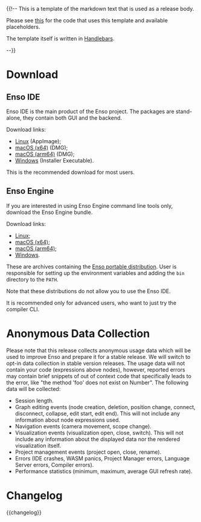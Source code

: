 {{!-- This is a template of the markdown text that is used as a release body.

Please see [this](src/release.rs) for the code that uses this template and
available placeholders.

The template itself is written in [Handlebars](https://handlebarsjs.com/).

--}}

# Download

## Enso IDE

Enso IDE is the main product of the Enso project. The packages are stand-alone, they contain both GUI and the backend.

Download links:

- [Linux]({{download_prefix}}/ide2-enso-linux-x86_64-{{version}}.AppImage) (AppImage);
- [macOS (x64)]({{download_prefix}}/ide2-enso-mac-x64-{{version}}.dmg) (DMG);
- [macOS (arm64)]({{download_prefix}}/ide2-enso-mac-arm64-{{version}}.dmg) (DMG);
- [Windows]({{download_prefix}}/ide2-enso-win-x64-{{version}}.exe) (Installer Executable).

This is the recommended download for most users.

## Enso Engine

If you are interested in using Enso Engine command line tools only, download the Enso Engine bundle.

Download links:

- [Linux]({{download_prefix}}/enso-bundle-{{version}}-linux-amd64.tar.gz);
- [macOS (x64)]({{download_prefix}}/enso-bundle-{{version}}-macos-amd64.tar.gz);
- [macOS (arm64)]({{download_prefix}}/enso-bundle-{{version}}-macos-amd64.tar.gz);
- [Windows]({{download_prefix}}/enso-bundle-{{version}}-windows-amd64.zip).

These are archives containing the [Enso portable distribution](https://enso.org/docs/developer/enso/distribution/distribution.html#portable-enso-distribution-layout). User is responsible for setting up the environment variables and adding the `bin` directory to the `PATH`.

Note that these distributions do not allow you to use the Enso IDE.

It is recommended only for advanced users, who want to just try the compiler CLI.

# Anonymous Data Collection

Please note that this release collects anonymous usage data which will be used to improve Enso and prepare it for a stable release. We will switch to opt-in data collection in stable version releases. The usage data will not contain your code (expressions above nodes), however, reported errors may contain brief snippets of out of context code that specifically leads to the error, like "the method 'foo' does not exist on Number". The following data will be collected:

- Session length.
- Graph editing events (node creation, deletion, position change, connect, disconnect, collapse, edit start, edit end). This will not include any information about node expressions used.
- Navigation events (camera movement, scope change).
- Visualization events (visualization open, close, switch). This will not include any information about the displayed data nor the rendered visualization itself.
- Project management events (project open, close, rename).
- Errors (IDE crashes, WASM panics, Project Manager errors, Language Server errors, Compiler errors).
- Performance statistics (minimum, maximum, average GUI refresh rate).

# Changelog

{{changelog}}
